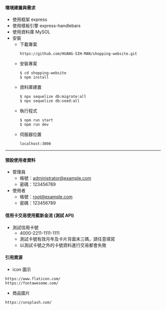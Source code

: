 #### 環境建置與需求

- 使用框架 express
- 使用樣板引擎 express-handlebars
- 使用資料庫 MySOL
- 安裝
  - 下載專案
    ```
    https://github.com/HUANG-SIH-MAN/shopping-website.git
    ```
  - 安裝專案
    ```
    $ cd shopping-website
    $ npm install
    ```
  - 資料庫建置
    ```
    $ npx sequelize db:migrate:all
    $ npx sequelize db:seed:all
    ```
  - 執行程式
    ```
    $ npm run start
    $ npm run dev
    ```
  - 伺服器位置
    ```
    localhost:3000
    ```

---

#### 預設使用者資料

- 管理員
  - 帳號：administrator@example.com
  - 密碼：123456789
- 使用者
  - 帳號：root@example.com
  - 密碼：123456789

#### 信用卡交易使用藍新金流 (測試 API)

- 測試信用卡號
  - 4000-2211-1111-1111
  - 測試卡號有效月年及卡片背面末三碼，請任意填寫
  - 以測試卡號之外的卡號資料進行交易都會失敗

#### 引用資源

- icon 圖示

```
https://www.flaticon.com/
https://fontawesome.com/
```

- 商品圖片

```
https://unsplash.com/
```

